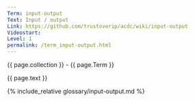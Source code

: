 ```yaml
---
Term: input-output
Text: Input / output
Link: https://github.com/trustoverip/acdc/wiki/input-output
Videostart: 
Level: 1
permalink: /term_input-output.html
---
```


{{ page.collection }} - {{ page.Term }}

   {{ page.text }}

{% include_relative glossary/input-output.md %}
